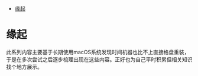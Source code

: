 <!--ts-->
* [缘起](#缘起)

<!-- Created by https://github.com/ekalinin/github-markdown-toc -->
<!-- Added by: kuanhsiaokuo, at: Sat Jul  2 23:17:19 CST 2022 -->

<!--te-->
# 缘起

此系列内容主要基于长期使用macOS系统发现时间机器也比不上直接格盘重装，于是在多次尝试之后逐步梳理出现在这些内容。正好也为自己平时积累但相关知识找个地方展示。